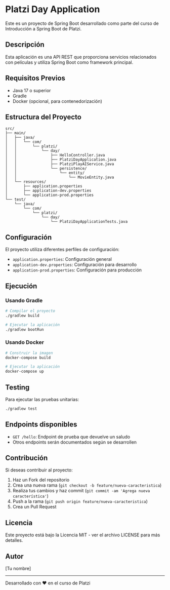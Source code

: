 # Platzi Day Application

Este es un proyecto de Spring Boot desarrollado como parte del curso de Introducción a Spring Boot de Platzi.

## Descripción

Esta aplicación es una API REST que proporciona servicios relacionados con películas y utiliza Spring Boot como framework principal.

## Requisitos Previos

- Java 17 o superior
- Gradle
- Docker (opcional, para contenedorización)

## Estructura del Proyecto

```
src/
├── main/
│   ├── java/
│   │   └── com/
│   │       └── platzi/
│   │           └── day/
│   │               ├── HelloController.java
│   │               ├── PlatziDayApplication.java
│   │               ├── PlatziPlayAIService.java
│   │               └── persistence/
│   │                   └── entity/
│   │                       └── MovieEntity.java
│   └── resources/
│       ├── application.properties
│       ├── application-dev.properties
│       └── application-prod.properties
└── test/
    └── java/
        └── com/
            └── platzi/
                └── day/
                    └── PlatziDayApplicationTests.java
```

## Configuración

El proyecto utiliza diferentes perfiles de configuración:
- `application.properties`: Configuración general
- `application-dev.properties`: Configuración para desarrollo
- `application-prod.properties`: Configuración para producción

## Ejecución

### Usando Gradle

```bash
# Compilar el proyecto
./gradlew build

# Ejecutar la aplicación
./gradlew bootRun
```

### Usando Docker

```bash
# Construir la imagen
docker-compose build

# Ejecutar la aplicación
docker-compose up
```

## Testing

Para ejecutar las pruebas unitarias:

```bash
./gradlew test
```

## Endpoints disponibles

- `GET /hello`: Endpoint de prueba que devuelve un saludo
- Otros endpoints serán documentados según se desarrollen

## Contribución

Si deseas contribuir al proyecto:

1. Haz un Fork del repositorio
2. Crea una nueva rama (`git checkout -b feature/nueva-caracteristica`)
3. Realiza tus cambios y haz commit (`git commit -am 'Agrega nueva característica'`)
4. Push a la rama (`git push origin feature/nueva-caracteristica`)
5. Crea un Pull Request

## Licencia

Este proyecto está bajo la Licencia MIT - ver el archivo LICENSE para más detalles.

## Autor

[Tu nombre]

---
Desarrollado con ❤️ en el curso de Platzi
